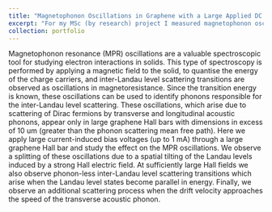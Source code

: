 ```yaml
---
title: "Magnetophonon Oscillations in Graphene with a Large Applied DC Bias Voltage"
excerpt: "For my MSc (by research) project I measured magnetophonon oscillations with a large applied DC bias voltage. The idea was to inject charge carriers with energies much larger than the lattice temperature to enhance phonon emission. We instead found we can use the DC bias to tune the energy of emitted phonons. This work was supervised by Dr Leonid Ponomarenko, Prof. Laurence Eaves, and Prof. Sir Andre Geim."
collection: portfolio
---
```


Magnetophonon resonance (MPR) oscillations are a valuable spectroscopic tool for studying electron interactions in solids. This type of spectroscopy is performed by applying a magnetic field to the solid, to quantise the energy of the charge carriers, and inter-Landau level scattering transitions are observed as oscillations in magnetoresistance. Since the transition energy is known, these oscillations can be used to identify phonons responsible for the inter-Landau level scattering. These oscillations, which arise due to scattering of Dirac fermions by transverse and longitudinal acoustic phonons, appear only in large graphene Hall bars with dimensions in excess of 10 um (greater than the phonon scattering mean free path). Here we apply large current-induced bias voltages (up to 1 mA) through a large graphene Hall bar and study the effect on the MPR oscillations. We observe a splitting of these oscillations due to a spatial tilting of the Landau levels induced by a strong Hall electric field. At sufficiently large Hall fields we also observe phonon-less inter-Landau level scattering transitions which arise when the Landau level states become parallel in energy. Finally, we observe an additional scattering process when the drift velocity approaches the speed of the transverse acoustic phonon.

